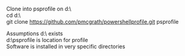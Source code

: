 Clone into psprofile on d:\  
cd d:\  
git clone https://github.com/pmcgrath/powershellprofile.git psprofile  

Assumptions
d:\ exists  
d:\psprofile is location for profile  
Software is installed in very specific directories  